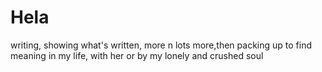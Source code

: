 # Hela
writing, showing what's written, more n lots more,then packing up to find meaning in my life, with her or by my lonely and crushed soul  
